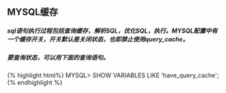 ## MYSQL缓存 ##
##### sql语句执行过程包括查询缓存，解析SQL，优化SQL，执行。MYSQL配置中有一个缓存开关，开关默认是关闭状态，也即禁止使用query_cache。 #####
##### 要查询状态，可以用下面的查询语句。 #####

  {% highlight html%}
    MYSQL> SHOW VARIABLES LIKE 'have_query_cache';
  {% endhighlight %}
